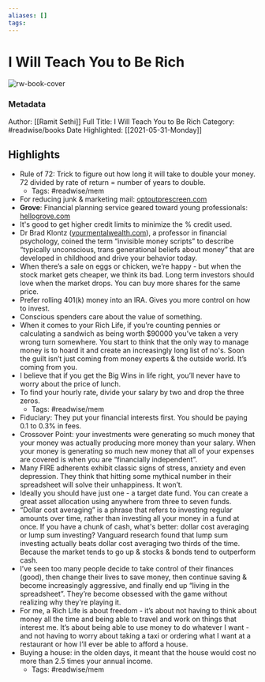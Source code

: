 ```yaml
---
aliases: []
tags:
---
```

# I Will Teach You to Be Rich

![rw-book-cover](https://readwise-assets.s3.amazonaws.com/static/images/article3.5c705a01b476.png)
### Metadata
Author: [[Ramit Sethi]]
Full Title: I Will Teach You to Be Rich
Category: #readwise/books
Date Highlighted: [[2021-05-31-Monday]]

## Highlights
- Rule of 72: Trick to figure out how long it will take to double your money. 72 divided by rate of return = number of years to double.
    - Tags: #readwise/mem 
- For reducing junk & marketing mail: [optoutprescreen.com](http://optoutprescreen.com/)
- **Grove**: Financial planning service geared toward young professionals: [hellogrove.com](http://hellogrove.com/)
- It's good to get higher credit limits to minimize the % credit used.
- Dr Brad Klontz ([yourmentalwealth.com](http://yourmentalwealth.com/)), a professor in financial psychology, coined the term “invisible money scripts” to describe “typically unconscious, trans generational beliefs about money” that are developed in childhood and drive your behavior today.
- When there’s a sale on eggs or chicken, we’re happy - but when the stock market gets cheaper, we think its bad. Long term investors should love when the market drops. You can buy more shares for the same price.
- Prefer rolling 401(k) money into an IRA. Gives you more control on how to invest.
- Conscious spenders care about the value of something.
- When it comes to your Rich Life, if you’re counting pennies or calculating a sandwich as being worth $90000 you’ve taken a very wrong turn somewhere. You start to think that the only way to manage money is to hoard it and create an increasingly long list of no's. Soon the guilt isn’t just coming from money experts & the outside world. It’s coming from you.
- I believe that if you get the Big Wins in life right, you’ll never have to worry about the price of lunch.
- To find your hourly rate, divide your salary by two and drop the three zeros.
    - Tags: #readwise/mem 
- Fiduciary: They put your financial interests first. You should be paying 0.1 to 0.3% in fees.
- Crossover Point: your investments were generating so much money that your money was actually producing more money than your salary. When your money is generating so much new money that all of your expenses are covered is when you are “financially independent”.
- Many FIRE adherents exhibit classic signs of stress, anxiety and even depression. They think that hitting some mythical number in their spreadsheet will solve their unhappiness. It won’t.
- Ideally you should have just one - a target date fund. You can create a great asset allocation using anywhere from three to seven funds.
- “Dollar cost averaging” is a phrase that refers to investing regular amounts over time, rather than investing all your money in a fund at once.
  If you have a chunk of cash, what's better: dollar cost averaging or lump sum investing? Vanguard research found that lump sum investing actually beats dollar cost averaging two thirds of the time. Because the market tends to go up & stocks & bonds tend to outperform cash.
- I’ve seen too many people decide to take control of their finances (good), then change their lives to save money, then continue saving & become increasingly aggressive, and finally end up “living in the spreadsheet”. They’re become obsessed with the game without realizing why they're playing it.
- For me, a Rich Life is about freedom - it’s about not having to think about money all the time and being able to travel and work on things that interest me. It’s about being able to use money to do whatever I want - and not having to worry about taking a taxi or ordering what I want at a restaurant or how I’ll ever be able to afford a house.
- Buying a house: in the olden days, it meant that the house would cost no more than 2.5 times your annual income.
    - Tags: #readwise/mem 
